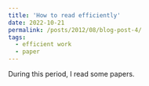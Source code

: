 ```yaml
---
title: 'How to read efficiently'
date: 2022-10-21
permalink: /posts/2012/08/blog-post-4/
tags:
  - efficient work
  - paper
---
```


During this period, I read some papers.
